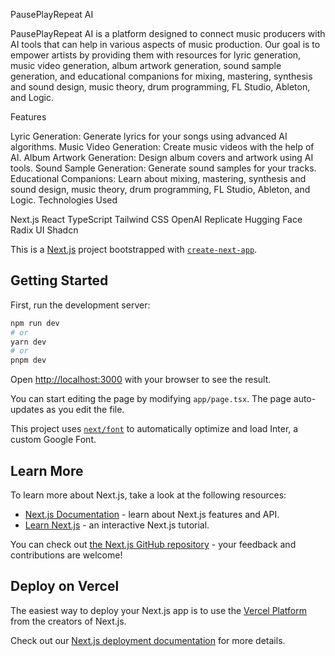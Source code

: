 PausePlayRepeat AI

PausePlayRepeat AI is a platform designed to connect music producers with AI tools that can help in various aspects of music production. Our goal is to empower artists by providing them with resources for lyric generation, music video generation, album artwork generation, sound sample generation, and educational companions for mixing, mastering, synthesis and sound design, music theory, drum programming, FL Studio, Ableton, and Logic.

Features

Lyric Generation: Generate lyrics for your songs using advanced AI algorithms.
Music Video Generation: Create music videos with the help of AI.
Album Artwork Generation: Design album covers and artwork using AI tools.
Sound Sample Generation: Generate sound samples for your tracks.
Educational Companions: Learn about mixing, mastering, synthesis and sound design, music theory, drum programming, FL Studio, Ableton, and Logic.
Technologies Used

Next.js
React
TypeScript
Tailwind CSS
OpenAI
Replicate
Hugging Face
Radix UI
Shadcn



This is a [Next.js](https://nextjs.org/) project bootstrapped with [`create-next-app`](https://github.com/vercel/next.js/tree/canary/packages/create-next-app).

## Getting Started

First, run the development server:

```bash
npm run dev
# or
yarn dev
# or
pnpm dev
```

Open [http://localhost:3000](http://localhost:3000) with your browser to see the result.

You can start editing the page by modifying `app/page.tsx`. The page auto-updates as you edit the file.

This project uses [`next/font`](https://nextjs.org/docs/basic-features/font-optimization) to automatically optimize and load Inter, a custom Google Font.

## Learn More

To learn more about Next.js, take a look at the following resources:

- [Next.js Documentation](https://nextjs.org/docs) - learn about Next.js features and API.
- [Learn Next.js](https://nextjs.org/learn) - an interactive Next.js tutorial.

You can check out [the Next.js GitHub repository](https://github.com/vercel/next.js/) - your feedback and contributions are welcome!

## Deploy on Vercel

The easiest way to deploy your Next.js app is to use the [Vercel Platform](https://vercel.com/new?utm_medium=default-template&filter=next.js&utm_source=create-next-app&utm_campaign=create-next-app-readme) from the creators of Next.js.

Check out our [Next.js deployment documentation](https://nextjs.org/docs/deployment) for more details.
